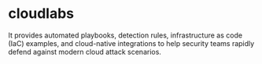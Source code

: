 # cloudlabs
It provides automated playbooks, detection rules, infrastructure as code (IaC) examples, and cloud-native integrations to help security teams rapidly defend against modern cloud attack scenarios.
